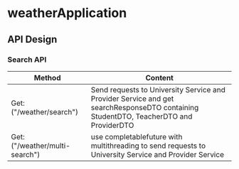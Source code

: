 # weatherApplication

## API Design

### Search API

| Method | Content |
| ------------- | ------------- |
| Get:("/weather/search")| Send requests to University Service and Provider Service and get searchResponseDTO containing StudentDTO, TeacherDTO and ProviderDTO |
| Get:("/weather/multi-search")| use completablefuture with multithreading to send requests to University Service and Provider Service |

